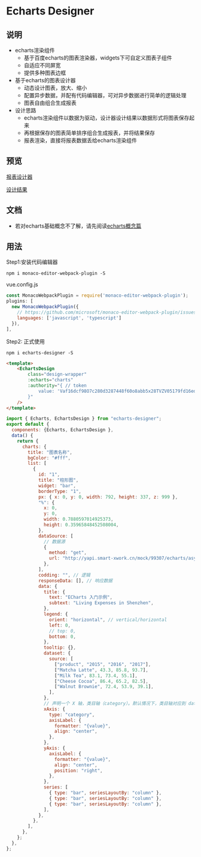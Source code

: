 # Echarts Designer

## 说明
* echarts渲染组件
  * 基于百度echarts的图表渲染器，widgets下可自定义图表子组件    
  * 自适应不同屏宽 
  * 提供多种图表边框 
* 基于echarts的图表设计器
  * 动态设计图表，放大、缩小
  * 配置异步数据，并配有代码编辑器，可对异步数据进行简单的逻辑处理 
  * 图表自由组合生成报表
* 设计思路
  * echarts渲染组件以数据为驱动，设计器设计结果以数据形式将图表保存起来 
  * 再根据保存的图表简单排序组合生成报表，并将结果保存  
  * 报表渲染，直接将报表数据丢给echarts渲染组件

## 预览
[报表设计器](https://www.shandawang.com/echarts-designer/#/)  

[设计结果](https://www.shandawang.com/echarts-designer/#/echarts)  

## 文档
* 若对echarts基础概念不了解，请先阅读[echarts概念篇](https://echarts.apache.org/handbook/zh/concepts/visual-map)

## 用法

Step1:安装代码编辑器
```
npm i monaco-editor-webpack-plugin -S
```

vue.config.js
```js
const MonacoWebpackPlugin = require('monaco-editor-webpack-plugin');
plugins: [
  new MonacoWebpackPlugin({
    // https://github.com/microsoft/monaco-editor-webpack-plugin/issues/32#issuecomment-419428633
    languages: ['javascript', 'typescript']
  }),
],
```

Step2: 正式使用
```
npm i echarts-designer -S
```

```html
<template>
    <EchartsDesign
        class="design-wrapper"
        :echarts="charts"
        :authority="{ // token
            value: 'Vaf16dcf98O7c280d3287448f60o8abb5x28TVZV05179fd16edd177NXT6R',
        }"
    />
</template>
```

```js
import { Echarts, EchartsDesign } from "echarts-designer";
export default {
  components: {Echarts, EchartsDesign },
  data() {
    return {
      charts: {
        title: "图表名称",
        bgColor: "#fff",
        list: [
          {
            id: "1",
            title: "柱形图",
            widget: "bar",
            borderType: "1",
            px: { x: 0, y: 0, width: 792, height: 337, z: 999 },
            "%": {
              x: 0,
              y: 0,
              width: 0.7880597014925373,
              height: 0.35965848452508004,
            },
            dataSource: [
              // 数据源
              {
                method: "get",
                url: "http://yapi.smart-xwork.cn/mock/99307/echarts/asyncPath",
              },
            ],
            codding: "", // 逻辑
            responseData: [], // 响应数据
            data: {
              title: {
                text: "ECharts 入门示例",
                subtext: "Living Expenses in Shenzhen",
              },
              legend: {
                orient: "horizontal", // vertical/horizontal
                left: 0,
                // top: 0,
                bottom: 0,
              },
              tooltip: {},
              dataset: {
                source: [
                  ["product", "2015", "2016", "2017"],
                  ["Matcha Latte", 43.3, 85.8, 93.7],
                  ["Milk Tea", 83.1, 73.4, 55.1],
                  ["Cheese Cocoa", 86.4, 65.2, 82.5],
                  ["Walnut Brownie", 72.4, 53.9, 39.1],
                ],
              },
              // 声明一个 X 轴，类目轴（category）。默认情况下，类目轴对应到 dataset 第一列。
              xAxis: {
                type: "category",
                axisLabel: {
                  formatter: "{value}",
                  align: "center",
                },
              },
              yAxis: {
                axisLabel: {
                  formatter: "{value}",
                  align: "center",
                  position: "right",
                },
              },
              series: [
                { type: "bar", seriesLayoutBy: "column" },
                { type: "bar", seriesLayoutBy: "column" },
                { type: "bar", seriesLayoutBy: "column" },
              ],
            },
          },
        ],
      },
    };
  },
};
```
